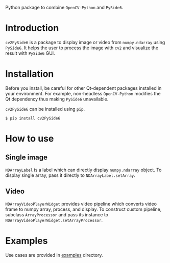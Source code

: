 Python package to combine `OpenCV-Python` and `PySide6`.

# Introduction

`cv2PySide6` is a package to display image or video from `numpy.ndarray` using `PySide6`.
It helps the user to process the image with `cv2` and visualize the result with `PySide6` GUI.

# Installation

Before you install, be careful for other Qt-dependent packages installed in your environment.
For example, non-headless `OpenCV-Python` modifies the Qt dependency thus making `PySide6` unavailable.

`cv2PySide6` can be installed using `pip`.

```
$ pip install cv2PySide6
```

# How to use

## Single image

`NDArrayLabel` is a label which can directly display `numpy.ndarray` object.
To display single array, pass it directly to `NDArrayLabel.setArray`.

## Video

`NDArrayVideoPlayerWidget` provides video pipeline which converts video frame to numpy array, process, and display.
To construct custom pipeline, subclass `ArrayProcessor` and pass its instance to `NDArrayVideoPlayerWidget.setArrayProcessor`.

# Examples

Use cases are provided in [examples](https://github.com/JSS95/cv2PySide6/tree/master/cv2PySide6/examples) directory.
